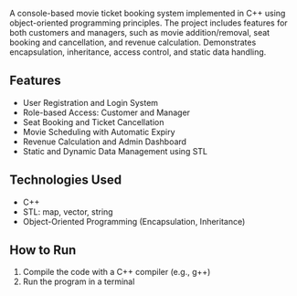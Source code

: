   A console-based movie ticket booking system implemented in C++ using object-oriented programming principles. The project includes features for both customers and managers, such as movie addition/removal, seat booking and cancellation, and revenue calculation. Demonstrates encapsulation, inheritance, access control, and static data handling.
## Features
- User Registration and Login System
- Role-based Access: Customer and Manager
- Seat Booking and Ticket Cancellation
- Movie Scheduling with Automatic Expiry
- Revenue Calculation and Admin Dashboard
- Static and Dynamic Data Management using STL

## Technologies Used
- C++
- STL: map, vector, string
- Object-Oriented Programming (Encapsulation, Inheritance)

## How to Run
1. Compile the code with a C++ compiler (e.g., g++)
2. Run the program in a terminal
